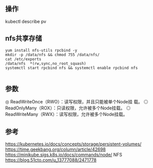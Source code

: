 ## 操作

kubectl describe pv 
## nfs共享存储
```shell
yum install nfs-utils rpcbind -y
mkdir -p /data/nfs && chmod 755 /data/nfs/
cat /etc/exports
/data/nfs  *(rw,sync,no_root_squash)
systemctl start rpcbind nfs && systemctl enable rpcbind nfs


```
## 参数

◎ ReadWriteOnce（RWO）：读写权限，并且只能被单个Node挂
载。
◎ ReadOnlyMany（ROX）：只读权限，允许被多个Node挂载。
◎ ReadWriteMany（RWX）：读写权限，允许被多个Node挂载。

## 参考
https://kubernetes.io/docs/concepts/storage/persistent-volumes/
https://time.geekbang.org/column/article/42698
https://minikube.sigs.k8s.io/docs/commands/node/
NFS
https://blog.51cto.com/u_13777088/2471778
